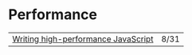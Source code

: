 # Performance

|  |  |
| :--- | :--- |
| [Writing high-performance JavaScript](https://gomakethings.com/writing-high-performance-javascript/) | 8/31 |

